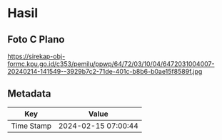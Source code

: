 # Hasil

## Foto C Plano

https://sirekap-obj-formc.kpu.go.id/c353/pemilu/ppwp/64/72/03/10/04/6472031004007-20240214-141549--3929b7c2-71de-401c-b8b6-b0ae15f8589f.jpg


## Metadata

| Key        | Value               |
| ---------- | ------------------- |
| Time Stamp | 2024-02-15 07:00:44 |



